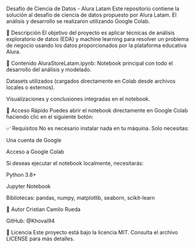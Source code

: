 Desafío de Ciencia de Datos - Alura Latam
Este repositorio contiene la solución al desafío de ciencia de datos propuesto por Alura Latam. El análisis y desarrollo se realizaron utilizando Google Colab.

📘 Descripción
El objetivo del proyecto es aplicar técnicas de análisis exploratorio de datos (EDA) y machine learning para resolver un problema de negocio usando los datos proporcionados por la plataforma educativa Alura.

📂 Contenido
AluraStoreLatam.ipynb: Notebook principal con todo el desarrollo del análisis y modelado.

Datasets utilizados (cargados directamente en Colab desde archivos locales o externos).

Visualizaciones y conclusiones integradas en el notebook.

🚀 Acceso Rápido
Puedes abrir el notebook directamente en Google Colab haciendo clic en el siguiente botón:


✅ Requisitos
No es necesario instalar nada en tu máquina. Solo necesitas:

Una cuenta de Google

Acceso a Google Colab

Si deseas ejecutar el notebook localmente, necesitarás:

Python 3.8+

Jupyter Notebook

Bibliotecas: pandas, numpy, matplotlib, seaborn, scikit-learn

👤 Autor
Cristian Camilo Rueda

GitHub: @Khoval94

📄 Licencia
Este proyecto está bajo la licencia MIT. Consulta el archivo LICENSE para más detalles.

